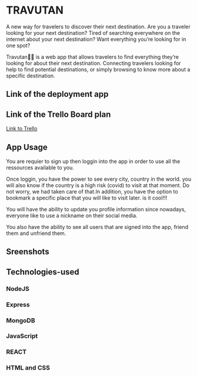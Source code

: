 # TRAVUTAN

A new way for travelers to discover their next destination.
Are you a traveler looking for your next destination?
Tired of searching everywhere on the internet about your next destination?
Want everything you’re looking for in one spot?

Travutan🚀🚀 is a web app that allows travelers to find everything they’re looking for about their next destination. Connecting travelers looking for help to find potential destinations, or simply browsing to know more about a specific destination.


## Link of the deployment app



## Link of the Trello Board plan

[Link to Trello](https://trello.com/b/DzlDJ9dt/project3)



## App Usage

You are requier to sign up then loggin into the app in order to use all the ressources available to you.

Once loggin, you have the power to see every city, country in the world. you will also know if the country is a high risk (covid) to visit at that moment. Do not worry, we had taken care of that.In addition, you have the option to bookmark a specific place that you will like to visit later. is it cool!!!

You will have the ability to update you profile information since nowadays, everyone like to use a nickname on their social media.

You also have the ability to see all users that are signed into the app, friend them and unfriend them.


## Sreenshots



## Technologies-used
### NodeJS

### Express

### MongoDB

### JavaScript

### REACT

### HTML and CSS